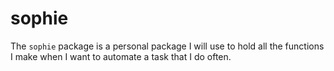 # sophie
 
The `sophie` package is a personal package I will use to hold all the functions I make when I want to automate a task that I do often. 
